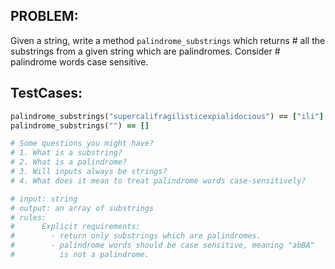 ## PROBLEM: ##

Given a string, write a method `palindrome_substrings` which returns # all the substrings from a given string which are palindromes. Consider # palindrome words case sensitive. 



## TestCases:

```Ruby
palindrome_substrings("supercalifragilisticexpialidocious") == ["ili"]  palindrome_substrings("abcddcbA") == ["bcddcb", "cddc", "dd"] palindrome_substrings("palindrome") == [] 
palindrome_substrings("") == []
```



```Ruby
# Some questions you might have?
# 1. What is a substring?
# 2. What is a palindrome?
# 3. Will inputs always be strings?
# 4. What does it mean to treat palindrome words case-sensitively?

# input: string
# output: an array of substrings
# rules:
#      Explicit requirements:
#        - return only substrings which are palindromes.
#        - palindrome words should be case sensitive, meaning "abBA"
#          is not a palindrome.
```




